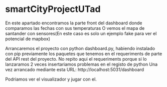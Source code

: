 # smartCityProjectUTad

En este apartado encontramos la parte front del dashboard donde comparamos las fechas con sus temperaturas
O vemos el mapa de santander con sensores(En este caso es solo un ejemplo fake para ver el potencial de mapbox)

Arrancaremos el proyecto con python dashboard.py, habiendo instalado con pip previamente los paquetes que tenemos en el requeriments de parte del 
API rest del proyecto. No repito aqui el requeriments porque si lo lanzaramos 2 veces insertariamos problemas en el registo de python
Una vez arrancado mediante esta URL: http://localhost:5031/dashboard

Podriamos ver el visualizador y jugar con el.
